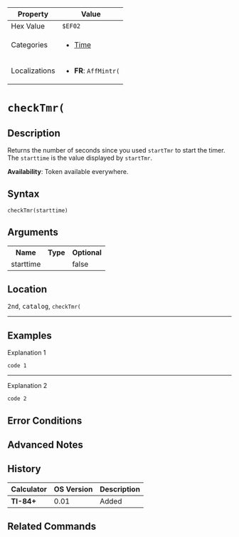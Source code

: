| Property      | Value |
|---------------|-------|
| Hex Value     | `$EF02`|
| Categories    | <ul><li>[Time](../categories/Time.md)</li></ul> |
| Localizations | <ul><li><b>FR</b>: `AffMintr(`</li></ul> |

# `checkTmr(`

## Description
Returns the number of seconds since you used `startTmr` to start the timer. The `starttime` is the value displayed by `startTmr`.


<b>Availability</b>: Token available everywhere.

## Syntax
`checkTmr(starttime)`

## Arguments
<table>
<tr><th>Name</th><th>Type</th><th>Optional</th></tr>

<tr><td>starttime</td><td></td><td>false</td></tr>

</table>

## Location
<kbd>2nd</kbd>, <kbd>catalog</kbd>, `checkTmr(`
<hr>

## Examples

Explanation 1
```ti-basic
code 1
```
---
Explanation 2
```ti-basic
code 2
```

## Error Conditions


## Advanced Notes


## History
| Calculator | OS Version | Description |
|------------|------------|-------------|
| <b>TI-84+</b> | 0.01 | Added

## Related Commands

    